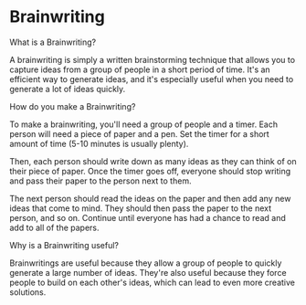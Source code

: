 # Brainwriting

What is a Brainwriting?

A brainwriting is simply a written brainstorming technique that allows you to capture ideas from a group of people in a short period of time. It's an efficient way to generate ideas, and it's especially useful when you need to generate a lot of ideas quickly.

How do you make a Brainwriting?

To make a brainwriting, you'll need a group of people and a timer. Each person will need a piece of paper and a pen. Set the timer for a short amount of time (5-10 minutes is usually plenty).

Then, each person should write down as many ideas as they can think of on their piece of paper. Once the timer goes off, everyone should stop writing and pass their paper to the person next to them.

The next person should read the ideas on the paper and then add any new ideas that come to mind. They should then pass the paper to the next person, and so on. Continue until everyone has had a chance to read and add to all of the papers.

Why is a Brainwriting useful?

Brainwritings are useful because they allow a group of people to quickly generate a large number of ideas. They're also useful because they force people to build on each other's ideas, which can lead to even more creative solutions.
